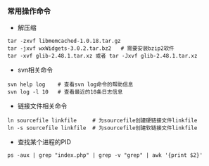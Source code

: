 ### 常用操作命令

* 解压缩
```shell
tar -zxvf libmemcached-1.0.18.tar.gz
tar -jxvf wxWidgets-3.0.2.tar.bz2   # 需要安装bzip2软件
tar -xvf glib-2.48.1.tar.xz 或者 tar -Jxvf glib-2.48.1.tar.xz
```

* svn相关命令
```shell
svn help log    # 查看svn log命令的帮助信息
svn log -l 10   # 查看最近的10条日志信息
```

* 链接文件相关命令
```shell
ln sourcefile linkfile     # 为sourcefile创建硬链接文件linkfile
ln -s sourcefile linkfile  # 为sourcefile创建软链接文件linkfile
```
* 查找某个进程的PID
```shell
ps -aux | grep "index.php" | grep -v "grep" | awk '{print $2}'
```
